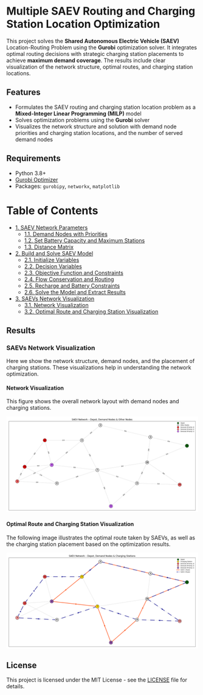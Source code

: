 # Multiple SAEV Routing and Charging Station Location Optimization

This project solves the **Shared Autonomous Electric Vehicle (SAEV)** Location-Routing Problem using the **Gurobi** optimization solver. It integrates optimal routing decisions with strategic charging station placements to achieve **maximum demand coverage**. The results include clear visualization of the network structure, optimal routes, and charging station locations.

## Features

- Formulates the SAEV routing and charging station location problem as a **Mixed-Integer Linear Programming (MILP)** model
- Solves optimization problems using the **Gurobi** solver
- Visualizes the network structure and solution with demand node priorities and charging station locations, and the number of served demand nodes

## Requirements

- Python 3.8+
- [Gurobi Optimizer](https://www.gurobi.com/)
- Packages: `gurobipy`, `networkx`, `matplotlib`


# Table of Contents

- [1. SAEV Network Parameters](#1-saev-network-parameters)
  - [1.1. Demand Nodes with Priorities](#11-demand-nodes-with-priorities)
  - [1.2. Set Battery Capacity and Maximum Stations](#12-set-battery-capacity-and-maximum-stations)
  - [1.3. Distance Matrix](#13-distance-matrix)
- [2. Build and Solve SAEV Model](#2-build-and-solve-saev-model)
  - [2.1. Initialize Variables](#21-initialize-variables)
  - [2.2. Decision Variables](#22-decision-variables)
  - [2.3. Objective Function and Constraints](#23-objective-function-and-constraints)
  - [2.4. Flow Conservation and Routing](#24-flow-conservation-and-routing)
  - [2.5. Recharge and Battery Constraints](#25-recharge-and-battery-constraints)
  - [2.6. Solve the Model and Extract Results](#26-solve-the-model-and-extract-results)
- [3. SAEVs Network Visualization](#3-saev-network-visualization)
  - [3.1. Network Visualization](#31-network-visualization)
  - [3.2. Optimal Route and Charging Station Visualization](#32-optimal-route-and-charging-station-visualization)


## Results

### SAEVs Network Visualization

Here we show the network structure, demand nodes, and the placement of charging stations. These visualizations help in understanding the network optimization.

#### Network Visualization

This figure shows the overall network layout with demand nodes and charging stations.

![Network Visualization](Network%20Visualization.png)

#### Optimal Route and Charging Station Visualization

The following image illustrates the optimal route taken by SAEVs, as well as the charging station placement based on the optimization results.

![Optimal Route and Charging Stations](Optimal%20Route%20and%20Charging%20Stations.png)



## License
This project is licensed under the MIT License - see the [LICENSE](LICENSE) file for details.